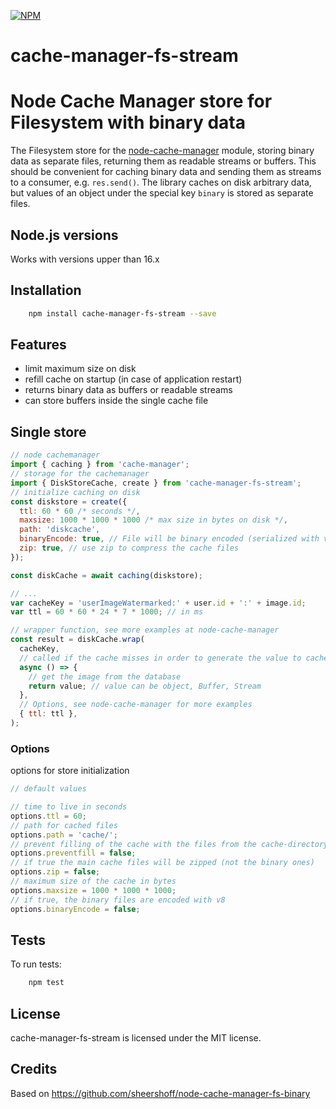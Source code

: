 [![NPM](https://nodei.co/npm/cache-manager-fs-stream.png)](https://nodei.co/npm/cache-manager-fs-stream/)

# cache-manager-fs-stream

# Node Cache Manager store for Filesystem with binary data

The Filesystem store for the [node-cache-manager](https://github.com/node-cache-manager/node-cache-manager) module, storing binary data as separate files, returning them as readable streams or buffers.
This should be convenient for caching binary data and sending them as streams to a consumer, e.g. `res.send()`.
The library caches on disk arbitrary data, but values of an object under the special key `binary` is stored as separate files.

## Node.js versions

Works with versions upper than 16.x

## Installation

```sh
    npm install cache-manager-fs-stream --save
```

## Features

- limit maximum size on disk
- refill cache on startup (in case of application restart)
- returns binary data as buffers or readable streams
- can store buffers inside the single cache file

## Single store

```javascript
// node cachemanager
import { caching } from 'cache-manager';
// storage for the cachemanager
import { DiskStoreCache, create } from 'cache-manager-fs-stream';
// initialize caching on disk
const diskstore = create({
  ttl: 60 * 60 /* seconds */,
  maxsize: 1000 * 1000 * 1000 /* max size in bytes on disk */,
  path: 'diskcache',
  binaryEncode: true, // File will be binary encoded (serialized with v8)
  zip: true, // use zip to compress the cache files
});

const diskCache = await caching(diskstore);

// ...
var cacheKey = 'userImageWatermarked:' + user.id + ':' + image.id;
var ttl = 60 * 60 * 24 * 7 * 1000; // in ms

// wrapper function, see more examples at node-cache-manager
const result = diskCache.wrap(
  cacheKey,
  // called if the cache misses in order to generate the value to cache
  async () => {
    // get the image from the database
    return value; // value can be object, Buffer, Stream
  },
  // Options, see node-cache-manager for more examples
  { ttl: ttl },
);
```

### Options

options for store initialization

```javascript
// default values

// time to live in seconds
options.ttl = 60;
// path for cached files
options.path = 'cache/';
// prevent filling of the cache with the files from the cache-directory
options.preventfill = false;
// if true the main cache files will be zipped (not the binary ones)
options.zip = false;
// maximum size of the cache in bytes
options.maxsize = 1000 * 1000 * 1000;
// if true, the binary files are encoded with v8
options.binaryEncode = false;
```

## Tests

To run tests:

```sh
    npm test
```

## License

cache-manager-fs-stream is licensed under the MIT license.

## Credits

Based on https://github.com/sheershoff/node-cache-manager-fs-binary
